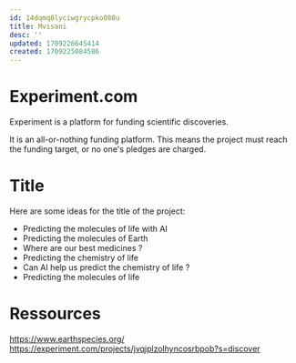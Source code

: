 ```yaml
---
id: 14dqmq8lyciwgrycpko080u
title: Mvisani
desc: ''
updated: 1709226645414
created: 1709225084586
---
```


# Experiment.com
Experiment is a platform for funding scientific discoveries.

It is an all-or-nothing funding platform. This means the project must reach the funding target, or no one's pledges are charged.

# Title
Here are some ideas for the title of the project:
- Predicting the molecules of life with AI
- Predicting the molecules of Earth
- Where are our best medicines ? 
- Predicting the chemistry of life
- Can AI help us predict the chemistry of life ? 
- Predicting the molecules of life

# Ressources
https://www.earthspecies.org/
https://experiment.com/projects/jvqjplzolhyncosrbpob?s=discover

